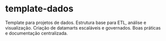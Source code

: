 # template-dados
Template para projetos de dados. Estrutura base para ETL, análise e visualização. Criação de datamarts escaláveis e governados. Boas práticas e documentação centralizada.
